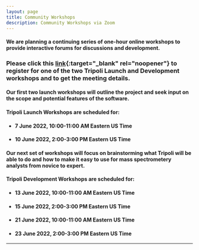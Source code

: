 ```yaml
---
layout: page
title: Community Workshops
description: Community Workshops via Zoom
---
```

#### We are planning a continuing series of one-hour online workshops to provide interactive forums for discussions and development.

### Please click this [link](https://docs.google.com/forms/d/e/1FAIpQLSf6n226u6SAF6k3oyaonSzfdhMGWW7YZllN8YSylnVMNYXxqA/viewform?usp=sf_link){:target="_blank" rel="noopener"} to register for one of the two Tripoli Launch and Development workshops and to get the meeting details.

#### Our first two launch workshops will outline the project and seek input on the scope and potential features of the software.

#### Tripoli Launch Workshops are scheduled for:
- #### 7 June 2022, 10:00-11:00 AM Eastern US Time
- #### 10 June 2022, 2:00-3:00 PM Eastern US Time

#### Our next set of workshops will focus on brainstorming what Tripoli will be able to do and how to make it easy to use for mass spectrometery analysts from novice to expert.

#### Tripoli Development Workshops are scheduled for:
- #### 13 June 2022, 10:00-11:00 AM Eastern US Time
- #### 15 June 2022, 2:00-3:00 PM Eastern US Time
- #### 21 June 2022, 10:00-11:00 AM Eastern US Time
- #### 23 June 2022, 2:00-3:00 PM Eastern US Time





---
